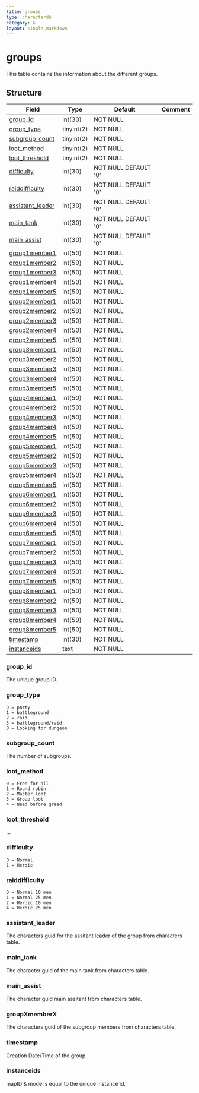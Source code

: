 ```yaml
---
title: groups
type: characterdb
category: G
layout: single_markdown
---
```


# groups
This table contains the information about the different groups.

## Structure

Field                                 | Type       | Default              | Comment
------------------------------------- | ---------- | -------------------- | -------
[group_id](#group_id)                 | int(30)    | NOT NULL             |        
[group_type](#group_type)             | tinyint(2) | NOT NULL             |        
[subgroup_count](#subgroup_count)     | tinyint(2) | NOT NULL             |        
[loot_method](#loot_method)           | tinyint(2) | NOT NULL             |        
[loot_threshold](#loot_threshold)     | tinyint(2) | NOT NULL             |        
[difficulty](#difficulty)             | int(30)    | NOT NULL DEFAULT '0' |        
[raiddifficulty](#raiddifficulty)     | int(30)    | NOT NULL DEFAULT '0' |        
[assistant_leader](#assistant_leader) | int(30)    | NOT NULL DEFAULT '0' |        
[main_tank](#main_tank)               | int(30)    | NOT NULL DEFAULT '0' |        
[main_assist](#main_assist)           | int(30)    | NOT NULL DEFAULT '0' |        
[group1member1](#groupXmemberX)       | int(50)    | NOT NULL             |        
[group1member2](#groupXmemberX)       | int(50)    | NOT NULL             |        
[group1member3](#groupXmemberX)       | int(50)    | NOT NULL             |        
[group1member4](#groupXmemberX)       | int(50)    | NOT NULL             |        
[group1member5](#groupXmemberX)       | int(50)    | NOT NULL             |        
[group2member1](#groupXmemberX)       | int(50)    | NOT NULL             |        
[group2member2](#groupXmemberX)       | int(50)    | NOT NULL             |        
[group2member3](#groupXmemberX)       | int(50)    | NOT NULL             |        
[group2member4](#groupXmemberX)       | int(50)    | NOT NULL             |        
[group2member5](#groupXmemberX)       | int(50)    | NOT NULL             |        
[group3member1](#groupXmemberX)       | int(50)    | NOT NULL             |        
[group3member2](#groupXmemberX)       | int(50)    | NOT NULL             |        
[group3member3](#groupXmemberX)       | int(50)    | NOT NULL             |        
[group3member4](#groupXmemberX)       | int(50)    | NOT NULL             |        
[group3member5](#groupXmemberX)       | int(50)    | NOT NULL             |        
[group4member1](#groupXmemberX)       | int(50)    | NOT NULL             |        
[group4member2](#groupXmemberX)       | int(50)    | NOT NULL             |        
[group4member3](#groupXmemberX)       | int(50)    | NOT NULL             |        
[group4member4](#groupXmemberX)       | int(50)    | NOT NULL             |        
[group4member5](#groupXmemberX)       | int(50)    | NOT NULL             |        
[group5member1](#groupXmemberX)       | int(50)    | NOT NULL             |        
[group5member2](#groupXmemberX)       | int(50)    | NOT NULL             |        
[group5member3](#groupXmemberX)       | int(50)    | NOT NULL             |        
[group5member4](#groupXmemberX)       | int(50)    | NOT NULL             |        
[group5member5](#groupXmemberX)       | int(50)    | NOT NULL             |        
[group6member1](#groupXmemberX)       | int(50)    | NOT NULL             |        
[group6member2](#groupXmemberX)       | int(50)    | NOT NULL             |        
[group6member3](#groupXmemberX)       | int(50)    | NOT NULL             |        
[group6member4](#groupXmemberX)       | int(50)    | NOT NULL             |        
[group6member5](#groupXmemberX)       | int(50)    | NOT NULL             |        
[group7member1](#groupXmemberX)       | int(50)    | NOT NULL             |        
[group7member2](#groupXmemberX)       | int(50)    | NOT NULL             |        
[group7member3](#groupXmemberX)       | int(50)    | NOT NULL             |        
[group7member4](#groupXmemberX)       | int(50)    | NOT NULL             |        
[group7member5](#groupXmemberX)       | int(50)    | NOT NULL             |        
[group8member1](#groupXmemberX)       | int(50)    | NOT NULL             |        
[group8member2](#groupXmemberX)       | int(50)    | NOT NULL             |        
[group8member3](#groupXmemberX)       | int(50)    | NOT NULL             |        
[group8member4](#groupXmemberX)       | int(50)    | NOT NULL             |        
[group8member5](#groupXmemberX)       | int(50)    | NOT NULL             |        
[timestamp](#timestamp)               | int(30)    | NOT NULL             |        
[instanceids](#instanceids)           | text       | NOT NULL             |        

### group_id

The unique group ID.

### group_type

    0 = party
    1 = battleground
    2 = raid
    3 = battleground/raid
    8 = Looking for dungeon

### subgroup_count

The number of subgroups.

### loot_method

    0 = Free for all
    1 = Round robin
    2 = Master loot
    3 = Group loot
    4 = Need before greed

### loot_threshold

...

### difficulty

    0 = Normal
    1 = Heroic

### raiddifficulty

    0 = Normal 10 men
    1 = Normal 25 men
    2 = Heroic 10 men
    4 = Heroic 25 men

### assistant_leader

The characters guid for the assitant leader of the group from characters table.

### main_tank

The character guid of the main tank from characters table.

### main_assist

The character guid main assitant from characters table.

### groupXmemberX

The characters guid of the subgroup members from characters table.

### timestamp

Creation Date/Time of the group.

### instanceids

mapID & mode is equal to the unique instance id.
